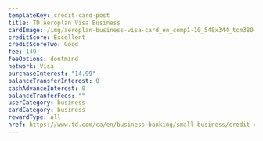 ```yaml
---
templateKey: credit-card-post
title: TD Aeroplan Visa Business
cardImage: /img/aeroplan-business-visa-card_en_comp1-10_548x344_tcm380-335860.jpg
creditScore: Excellent
creditScoreTwo: Good
fee: 149
feeOptions: dontmind
network: Visa
purchaseInterest: "14.99"
balanceTransferInterest: 0
cashAdvanceInterest: 0
balanceTranferFees: ""
userCategory: business
cardCategory: business
rewardType: all
href: https://www.td.com/ca/en/business-banking/small-business/credit-cards/aeroplan-visa-business-card/
---
```

